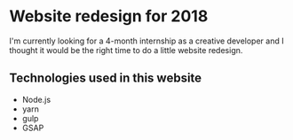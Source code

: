 # Website redesign for 2018
I'm currently looking for a 4-month internship as a creative developer and I thought it would be the right time to do a little website redesign.

## Technologies used in this website
- Node.js
- yarn
- gulp
- GSAP

